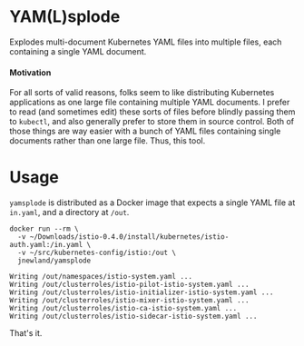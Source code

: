 # YAM(L)splode

Explodes multi-document Kubernetes YAML files into multiple files, each containing a single YAML document.

#### Motivation

For all sorts of valid reasons, folks seem to like distributing Kubernetes applications as one large file containing multiple YAML documents. I prefer to read (and sometimes edit) these sorts of files before blindly passing them to `kubectl`, and also generally prefer to store them in source control. Both of those things are way easier with a bunch of YAML files containing single documents rather than one large file. Thus, this tool.

# Usage

`yamsplode` is distributed as a Docker image that expects a single YAML file at `in.yaml`, and a directory at `/out`.

    docker run --rm \
      -v ~/Downloads/istio-0.4.0/install/kubernetes/istio-auth.yaml:/in.yaml \
      -v ~/src/kubernetes-config/istio:/out \
      jnewland/yamsplode

    Writing /out/namespaces/istio-system.yaml ...
    Writing /out/clusterroles/istio-pilot-istio-system.yaml ...
    Writing /out/clusterroles/istio-initializer-istio-system.yaml ...
    Writing /out/clusterroles/istio-mixer-istio-system.yaml ...
    Writing /out/clusterroles/istio-ca-istio-system.yaml ...
    Writing /out/clusterroles/istio-sidecar-istio-system.yaml ...

That's it.
